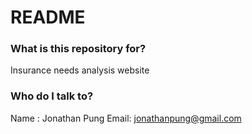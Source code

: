 # README #

### What is this repository for? ###
Insurance needs analysis website

### Who do I talk to? ###
Name : Jonathan Pung
Email: jonathanpung@gmail.com
